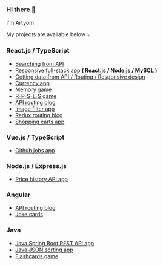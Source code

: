 ### Hi there 👋

I'm Artyom

<!--✨ How to reach me: [LinkedIn](https://www.linkedin.com/in//)<br><br>-->

My projects are available below ⤵️
      
### React.js / TypeScript
- [Searching from API](https://github.com/artyom-n/search-api)
- [Responsive full-stack app](https://github.com/artyom-n/client-server-app) <b>( React.js / Node.js / MySQL )</b>
- [Getting data from API / Routing / Responsive design](https://github.com/artyom-n/sonarworks)
- [Currency app](https://github.com/artyom-n/currency-app)
- [Memory game](https://github.com/artyom-n/memory-game)
- [R-P-S-L-S game](https://github.com/artyom-n/rock-paper)
- [API routing blog](https://github.com/artyom-n/api-blog)
- [Image filter app](https://github.com/artyom-n/image-app)
- [Redux routing blog](https://github.com/artyom-n/redux-blog)
- [Shopping carts app](https://github.com/artyom-n/shop-carts)

### Vue.js / TypeScript
- [Github jobs app](https://github.com/artyom-n/dev-challenges)
 
### Node.js / Express.js
- [Price history API app](https://github.com/artyom-n/coindesk)          
       
### Angular
- [API routing blog](https://github.com/artyom-n/ricky-morty)
- [Joke cards](https://github.com/artyom-n/joke-app)
      
### Java
- [Java Spring Boot REST API app](https://github.com/artyom-n/rest-spring-boot)
- [Java JSON sorting app](https://github.com/artyom-n/java-json-sort)
- [Flashcards game](https://github.com/artyom-n/flashcards-in-java)
